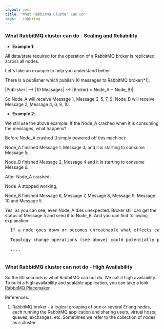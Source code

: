 ```yaml
---
layout: post
title: "What RabbitMQ Cluster Can Do"
tags:  -rabbitmq
---
```


<h3>What RabbitMQ cluster can do - Scaling and Reliability</h3>


* <b>Example 1</b>: 

All data/state required for the operation of a RabbitMQ broker is replicated across all nodes.

Let's take an example to help you understand better. 

There is a publisher which publish 10 messages to RabbitMQ broker(*1).

|Publisher| --> |10 Messages| --> |Broker( = Node_A + Node_B)|

So Node_A will receive Message 1, Message 3, 5, 7, 9; Node_B will receive Message 2, Message 4, 6, 8, 10.

* <b>Example 2</b>:

We still use the above example. If the Node_A crashed when it is consuming the messages, what happens?

Before Node_A crashed (I simply powered off this machine):

Node_A finished Message 1, Message 3, and it is starting to consume Message 5;

Node_B finished Message 2, Message 4 and it is starting to consume Message 6.

After Node_A crashed:

Node_A stopped working;

Node_B finished Message 6, Message 7, Message 8, Message 9, Message 10 and Message 5.

Yes, as you can see, even Node_A dies unexpected. Broker still can get the status of Message 5 and send it to Node_B. 
And you can find following explanation:

<pre>
  If a node goes down or becomes unreachable what effects can this have on the cluster? Do things 'hang' for a bit?
  
  Topology change operations (see above) could potentially pause operation for a brief time but they will complete eventually. We use the net_kernel erlang module to do monitoring between nodes. The default "tick" time there is 60 seconds but this can be reduced. Further, in the event of a failure, any communication between the nodes will likely result in an error being generated and detected immediately: i.e. the only time at which you would not know about a node failure for 60 seconds is if there was no communication between the nodes for that amount of time.
  
  ....
  
</pre>


<h3>What RabbitMQ cluster can not do - High Availability</h3>

So the 60 seconds is what RabbitMQ can not do. We call it high availability. To build a high availability and scalable application, you can take a look <a href='http://www.rabbitmq.com/pacemaker.html'>RabbitMQ Placemaker</a>


References:

1. RabbitMQ broker - a logical grouping of one or several Erlang nodes, each running the RabbitMQ application and sharing users, virtual hosts, queues, exchanges, etc. Sometimes we refer to the collection of nodes as a cluster. 
